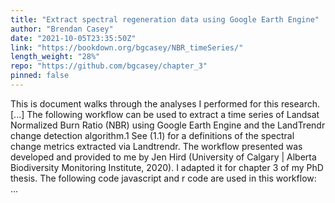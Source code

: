```yaml
---
title: "Extract spectral regeneration data using Google Earth Engine"
author: "Brendan Casey"
date: "2021-10-05T23:35:50Z"
link: "https://bookdown.org/bgcasey/NBR_timeSeries/"
length_weight: "28%"
repo: "https://github.com/bgcasey/chapter_3"
pinned: false
---
```


This is document walks through the analyses I performed for this research. [...] The following workflow can be used to extract a time series of Landsat Normalized Burn Ratio (NBR) using Google Earth Engine and the LandTrendr change detection algorithm.1 See (1.1) for a definitions of the spectral change metrics extracted via Landtrendr. The workflow presented was developed and provided to me by Jen Hird (University of Calgary | Alberta Biodiversity Monitoring Institute, 2020). I adapted it for chapter 3 of my PhD thesis. The following code javascript and r code are used in this workflow: ...

